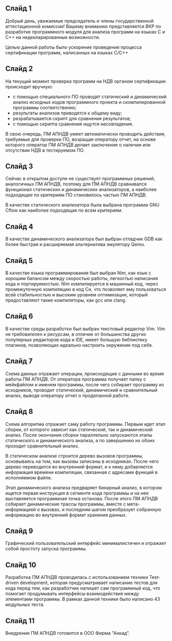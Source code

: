 
## Слайд 1

Добрый день, уважаемые председатель и члены государственной аттестационной комиссии! 
Вашему вниманию представляется ВКР по разработке программного модуля для анализа программ на
языках C и C++ на недекларированные возможности.


Целью данной работы было ускорение проведения процесса сертификации программ,
написанных на языках C/C++


## Слайд 2

На текущий момент проверка программ на НДВ органом сертификации происходит вручную:

 - с помощью специального ПО проводят статический и динамический анализ 
   исходных кодов программного проекта и скомпилированной программы соответственно;
 - результаты анализов приводятся к общему виду;
 - резрабатывается скрипт для сравнения результатов;
 - с помощью скрипта сравнения ищутся несовпадения.

В свою очередь, ПМ АПНДВ умеет автоматически проводить действия, требуемые для проверки ПО, возращая оператору отчет,
на основе которого оператор ПМ АПНДВ делает заключение о наличии или отсутствии НДВ в тестируемом ПО.

## Слайд 3

Сейчас в открытом доступе не существует программных решений, аналогичных ПМ АПНДВ, поэтому
для ПМ АПНДВ сравнивался функционал статических и динамических анализаторов, а
наиболее подходящее по критериям ПО становилось частью ПМ АПНДВ.

В качестве статического анализатора была выбрана программа GNU Cflow как 
наиболее подходящая по всем критериям.

## Слайд 4

В качестве динамического анализатора был выбран отладчик GDB как 
более быстрая и расширяемая альтернатива эмулятору Qemu.

## Слайд 5

В качестве языка программирования был выбран Nim, как язык с хорошим балансом между скоростью работы,
легкостью написания кода и портируемостью. Nim компилируется в машинный код, через
промежуточную компиляцию в код Си, что позволяет ему пользоваться всей стабильностью и высоким уровнем
оптимизации, который предоставляют такие компиляторы, как gcc или clang.

## Слайд 6

В качестве среды разработки был выбран текстовый редактор Vim. Vim не требователен к ресурсам, в отличие
от большинства других популярных редакторов кода и IDE, имеет большую библиотеку плагинов, позволяющих
идеально настроить окружение под себя. 

## Слайд 7

Схема данных отражает операции, происходящие с данными во время работы ПМ АПНДВ.
От оператора программа получает папку с мейкфайлом и именем программы, 
после чего собирает программу из исходников, проводит статический, динамический 
и сравнительный анализ, выводя оператору отчет о проделанной работе.

## Слайд 8

Схема алгоритма отражает саму работу программы. Первым идет этап сборки, от которого зависит
как статический, так и динамический анализ. После окончания сборки параллельно запускаются
этапы статического и динамического анализа, а по завершению их обоих проходит сравнительный анализ.

В статическом анализе строится дерево вызовов программы, основываясь на том, как вызовы записаны в исходниках.
После чего дерево переводится во внутренний формат, и к нему добавляется информация времени компиляции, связанная
с адресами функций в исполняемом файле.

Этап динамического анализа предваряет бинарный анализ, в котором ищется первая инструкция в сегменте кода программы
и на нее выставляется программная точка останова. После этого ПМ АПНДВ собирает динамические трассы программы, вместе
с мета-информацией о вызовах, и последним шагом преобразует собранную информацию во внутренний формат хранения данных.

## Слайд 9

Графический пользовательский интерфейс минималистичен и отражает собой простоту запуска программы.

## Слайд 10

Разработка ПМ АПНДВ проводилась с использованием техники Test-driven development,
которая предусматривает написание тестов для кода перед тем, как разработчик напишет
сам программный код, что помогает продумывать интерфейсы взаимодействия между элементами программы.
В рамках данной техники было написано 43 модульных теста.

## Слайд 11

Внедрение ПМ АПНДВ готовится в ООО Фирма "Анкад".

